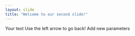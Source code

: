 ```yaml
---
layout: slide
title: "Welcome to our second slide!"
---
```

Your text
Use the left arrow to go back!
Add new parameters
